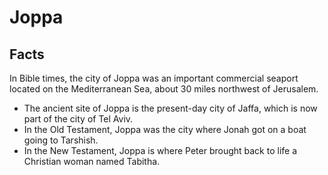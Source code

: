 # Joppa

## Facts

In Bible times, the city of Joppa was an important commercial seaport located on the Mediterranean Sea, about 30 miles northwest of Jerusalem.

* The ancient site of Joppa is the present-day city of Jaffa, which is now part of the city of Tel Aviv.
* In the Old Testament, Joppa was the city where Jonah got on a boat going to Tarshish.
* In the New Testament, Joppa is where Peter brought back to life a Christian woman named Tabitha.